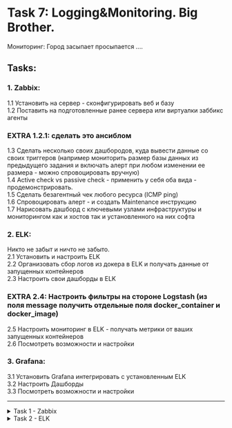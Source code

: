 # Task 7: Logging&Monitoring. Big Brother.  
 Мониторинг: Город засыпает просыпается ....  
## Tasks:  
### 1. Zabbix:  
1.1 Установить на сервер - сконфигурировать веб и базу   
1.2 Поставить на подготовленные ранее сервера или виртуалки заббикс агенты   
### EXTRA 1.2.1: сделать это ансиблом  
1.3 Сделать несколько своих дашбородов, куда вывести данные со своих триггеров (например мониторить размер базы данных из предыдущего задания и включать алерт при любом изменении ее размера - можно спровоцировать вручную)  
1.4 Active check vs passive check - применить у себя оба вида - продемонстрировать.  
1.5 Сделать безагентный чек любого ресурса (ICMP ping)  
1.6 Спровоцировать алерт - и создать Maintenance инструкцию   
1.7 Нарисовать дашборд с ключевыми узлами инфраструктуры и мониторингом как и хостов так и установленного на них софта  
  
### 2. ELK:   
Никто не забыт и ничто не забыто.  
2.1 Установить и настроить ELK   
2.2 Организовать сбор логов из докера в ELK и получать данные от запущенных контейнеров  
2.3 Настроить свои дашборды в ELK  
### EXTRA 2.4: Настроить фильтры на стороне Logstash (из поля message получить отдельные поля docker_container и docker_image)  
2.5 Настроить мониторинг в ELK - получать метрики от ваших запущенных контейнеров  
2.6 Посмотреть возможности и настройки  
  
### 3. Grafana:  
3.1 Установить Grafana интегрировать с установленным ELK  
3.2 Настроить Дашборды  
3.3 Посмотреть возможности и настройки  

-------

<details><summary> Task 1 - Zabbix  </summary>
	
<details><summary> 1.1 Установить на сервер - сконфигурировать веб и базу DOCKER  </summary>
	
> <pre>
> curl -fsSL https://get.docker.com -o get-docker.sh
> sh get-docker.sh
> sudo usermod -aG docker $USER
> sudo curl -L "https://github.com/docker/compose/releases/download/1.29.1/docker-compose-$(uname -s)-$(uname -m)" -o /usr/local/bin/docker-compose
> sudo chmod +x /usr/local/bin/docker-compose
> git clone https://github.com/rekusha/exadel.git
> 
> docker-compose -f exadel/task7/zabbix-letsencrypt-docker-compose.yml -p zabbix up -d
> </pre>	
> </details>
	
	
<details><summary> 1.1 Установить на сервер - сконфигурировать веб и базу   </summary>
	
> <details><summary> some config ubuntu server  </summary>
> <pre>
> # apt install openssh
> # usermod -aG sudo rekusha
> # ufw allow OpenSSH
> # ufw enable
> </pre></details>

> <details><summary> Installing the Nginx Web Server   </summary>
> <pre>
> $ sudo apt update
> $ sudo apt install nginx
> $ sudo ufw allow 'Nginx HTTP'
> </pre></details>

> <details><summary>Installing MySQL  </summary>
> <pre>
> $ sudo apt install mysql-server
> $ sudo mysql_secure_installation (при необходимости)
> </pre></details>

> <details><summary>Installing PHP  </summary>
> <pre>
> $ sudo apt install php-fpm php-mysql
> </pre></details>

> <details><summary>Configuring Nginx to Use the PHP Processor  </summary>
> <pre>
> $ sudo mkdir /var/www/<your_domain>
> $ sudo chown -R $USER:$USER /var/www/<your_domain>
> $ sudo nano /etc/nginx/sites-available/<your_domain>
> </pre> <pre>
> server {
>     listen 80;
>     server_name <your_domain> www.<your_domain>;
>     root /var/www/<your_domain>;
>     index index.html index.htm index.php;
>     location / {
>         try_files $uri $uri/ =404;
>     }
>     location ~ \.php$ {
>         include snippets/fastcgi-php.conf;
>         fastcgi_pass unix:/var/run/php/php7.4-fpm.sock;
>      }
>     location ~ /\.ht {
>         deny all;
>     }
> }
> </pre> <pre>
> $ sudo ln -s /etc/nginx/sites-available/<your_domain>/etc/nginx/sites-enabled/  
> $ sudo unlink /etc/nginx/sites-enabled/default  
> $ sudo nginx -t  
> $ sudo systemctl reload nginx  
> </pre></details>

> <details><summary>Установка сервера Zabbix  </summary>
> <pre>
> $ sudo wget https://repo.zabbix.com/zabbix/5.4/ubuntu/pool/main/z/zabbix-release/zabbix-release_5.4-1+ubuntu20.04_all.deb  
> $ sudo dpkg -i zabbix-release_5.4-1+ubuntu20.04_all.deb  
> $ sudo apt update  
> $ sudo  apt install zabbix-server-mysql zabbix-frontend-php zabbix-nginx-conf zabbix-sql-scripts zabbix-agent  
> </pre></details>

> <details><summary>Настройка базы данных MySQL для Zabbix  </summary>
> <pre>
> $ sudo mysql  
> mysql> create database zabbix character set utf8 collate utf8_bin;  
> mysql> create user zabbix@localhost identified by 'your_zabbix_mysql_password';  
> mysql> grant all privileges on zabbix.* to zabbix@localhost;  
> mysql> quit;  
>
> zcat /usr/share/doc/zabbix-server-mysql*/create.sql.gz | mysql -uzabbix -p zabbix  
> sudo nano /etc/zabbix/zabbix_server.conf
> </pre>
> <pre>
> ### Option: DBPassword
> #       Database password. Ignored for SQLite.
> #       Comment this line if no password is used.
> #
> # Mandatory: no
> # Default:
> DBPassword=<zabbix_user_password_for_mysql>
> </pre></details>

> <details><summary>Настройка Nginx для Zabbix  </summary>
> <pre>
> sudo nano /etc/zabbix/nginx.conf  
> </pre><pre>  
> server {
>         listen          80;
>         server_name     your_domain;
> </pre></details>
 
> <details>
> <summary>Настройка PHP для Zabbix  </summary>
> <pre>
> sudo nano /etc/zabbix/php-fpm.conf   
> </pre><pre>
> php_value[date.timezone] = Europe/Kiev  
> </pre></details>
> 
> перезапускаем все что есть + добавляем сервисы в автозапуск  
> 
> <pre>
> systemctl restart zabbix-server zabbix-agent nginx php7.4-fpm
> systemctl enable zabbix-server zabbix-agent nginx php7.4-fpm
> </pre>
> 
> на последок конфигурация настроек для веб-интерфейса Zabbix  
> идем на http://zabbix_server_name отвечаем на требуемое  
> пользователь по умолчанию Admin пароль zabbix  </details>

<details><summary>1.2 Поставить на подготовленные ранее сервера или виртуалки заббикс агенты  </summary>

> <details><summary>Установка агента Zabbix  </summary>
> <pre>
> $ sudo wget https://repo.zabbix.com/zabbix/5.4/ubuntu/pool/main/z/zabbix-release/zabbix-release_5.4-1+ubuntu20.04_all.deb  
> $ sudo dpkg -i zabbix-release_5.4-1+ubuntu20.04_all.deb  
> $ sudo apt update  
> $ sudo apt install zabbix-agent  
> </pre></details>

> <details><summary>Настройка агента Zabbix  </summary>
> <details><summary>сгенерировать PSK и отобразить его</summary>
> <pre>
> $ sudo sh -c "openssl rand -hex 32 > /etc/zabbix/zabbix_agentd.psk"
> $ cat /etc/zabbix/zabbix_agentd.psk
> 75ad6cb5e17d244ac8c00c96a1b074d0550b8e7b15d0ab3cde60cd79af280fca
> </pre>
> сохранить его для дальнейшего использования. потребуется для конфигурации хоста  
> </details>  
> <details><summary> отредактировать настройки агента Zabbix для установки безопасного подключения к серверу Zabbix  </summary>
> <pre>
> sudo nano /etc/zabbix/zabbix_agentd.conf
> </pre><pre>
> Server=zabbix_server_ip_address
> ServerActive=zabbix_server_ip_address
> Hostname=Second Ubuntu Server  # под каким именем агент будет виден серверу
> TLSConnect=psk
> TLSAccept=psk
> TLSPSKIdentity=PSK 001
> TLSPSKFile=/etc/zabbix/zabbix_agentd.psk
> </pre><pre>
> $ sudo systemctl restart zabbix-agent
> $ sudo systemctl enable zabbix-agent
> $ sudo ufw allow 10050/tcp
> </pre></details>

> <details><summary>добавление хоста на сервер Zabbix</summary>
> http://zabbix_server_name -> login -> password<br>
> Configuration -> Hosts -> Create host -> откроется страница настройки хоста  <br>
> указать host name и ip агента и добавить в группу/ы (подходящую)  <br>
> interface - add -> agent ip<br>
> вкладка Templates -> выбрать группу по которой собраны метрики (если есть подходящий темплейт)<br>
> вкладка Encryption -> выбрать PSK для Connections to host и Connections from host | PSK identity PSK 001 (TLSPSKIdentity на агенте) | PSK (key from /etc/zabbix/zabbix_agentd.psk)<br>
> press ADD
> </details>
> </details>

<details><summary> 1.3 Сделать несколько своих дашбородов, куда вывести данные со своих триггеров</summary>

> <details><summary> создание объектов данных </summary>
> Для того что бы вести мониторинг надо создать обьекты для мониторинга, такой объект называется в zabbix - элемент данных(data item).
> для создания выполнить следующую последовательность действий:
> настройка - узлы сети - узел на котором создаем элемент данных - элементы данных - Создать элемент данных:
> имя - имя элемента по которому его будет просто найти и понять по названию что он делает
> ключ - выбрать - выбираем ключь по которому будет происходить мониторинг (например proc.num[mysql] - будет по казывать количество запущенных процессов mysql) 
> тип информации - в зависимости от того что должно возвращать значение ключа (у меня ключ описывает количество запущенных процессов и это целое число, значить значение integer .целое числовое.)
> интервал - интервал с каким периодом проверять значение (или в каком промежутке времени)
> ADD
> после в мониторинг - последние данные - в фильтре указываем имя или часть имени созданного объекта данных - и видим свой процесс и значение собранных данных (серые это не поддерживаемые или отключенные процессы)
> 
> по похожему алгоритму создаются прочие объекты данных 
> </details>

> <details><summary> создание тригеров </summary>
> тригер мониторит состояние объекта данных (созданного ранее) и в зависимости от заданных граничных условий определяет нормально ли выполняет свою работу объект или нет
> тригер имеет два состояния Ok и Problme
> для создания тригера проходим по пути:
> настройка - узлы сети - в строке с именем узела на котором тригер будет отслеживать объект данных выбираем пункт "триггеры" - создать триггер
> в появившемся окне заполняем:
> имя - под каким названием мы будем видеть тригер в системе
> важность - насколько критичен порог проблеммы
> выражение - описывается по сути триггер (добавляем выражение)
> элемент данных - выбрать нужный нам
> функция - по какой функции считать состояние
> результат - "меньше 1" указав такой результат говорю тригеру что они срабатывает если mysql слиентов запущенно меньше 1 процесса 
> добавив тригер увидем что он перевелся в текстовое представление last(/mysql/proc.num[mysql])<1
> 
> лицезреть тригеры удобнее по пути мониторинг - обзор(Overview) - обзор тригеров (Trigger overview) - в фильтре указать параметры по которым отобразятся тригеры (например по имени и хосту)
> </details>

> <details><summary> создание Dashboard  </summary>
> Monitoring - Dashboard - Create Dashboard
> указываем владельца панели и имя панели
> добавляем не менее 1 виджета
> указываем тип виджета (типов много выбираем кокие нам более всего подходят)
> </details>
>
> ![alt text](https://github.com/rekusha/exadel/blob/master/task7/images/task7_1.3_dash.png)
</details>

<details><summary> 1.4 Active check vs passive check - применить у себя оба вида - продемонстрировать  </summary>

> Passive check - объект крутится на сервере в заданный интервал poller открывает соединение с клиентом на порт 10050tcp, засылает запрос с нужными данными и ждет ответ <br>
> Active check - объект крутится на клиенте и в заданный интервал trapper открывает соединение с сервером на порт 10051tcp и передает ранее сформированные данные на сервер <br>
> <br>
> Пассивные проверки позволяют отправлять комманды на клиента<br>
>
> ![alt text](https://github.com/rekusha/exadel/blob/master/task7/images/task7_1.4.png)

</details>

<details><summary> 1.5 Сделать безагентный чек любого ресурса (ICMP ping)  </summary>  

> на клиентах должны быть открыты порты для ICMP  <br>
> В Zabbix для ICMP проверок используется утилита fping  <br>
> <pre>
> fping -v
> apt install fping  # если предыдущая команда не вернула версию
> </pre>
> В Zabbix по умолчанию есть шаблон Template Module ICMP Ping (может называться иначе, в зависимости от версии Zabbix). Именно его мы будем использовать для мониторинга сетевых узлов через ICMP ping. Шаблон включает в себя 3 проверки:<br>
>   ICMP ping – доступность узла по ICMP;<br>
>   ICMP loss – процент потерянных пакетов;<br>
>   ICMP response time – время ответа ICMP ping, в миллисекундах;<br>
> icmpping, icmppngloss и icmppingsec, это встроенные в zabbix ключи. Они являются Simple checks, т.е. “простой проверкой”, в которой не участвует zabbix-agent<br>
> Полный список Simple checks, для которых не нужно устанавливать агент zabbix на системы, которые нужно мониторить, можно посмотреть здесь https://www.zabbix.com/documentation/current/manual/config/items/itemtypes/simple_checks<br>
> В шаблоне находятся 3 триггера, которые следят за вышеописанными ключами и их значениями.<br>
> <br>
> Значения, при которых сработает триггер.<br>
> Для ICMP Ping Loss процент потерь за последние 5 минут равняется 20<br>
> Для Response Time за последние 5 минут значение равняется 150 миллисекундам<br>
> <br>
> Создание узла в Zabbix, подключение ICMP Ping шаблона<br>
> Configuration -> Hosts -> Create Host.<br>
> Введите Host name, выберите группу и укажите IP адрес вашего узла в Agent interfaces.<br>
> Перейдите во вкладку Templates, нажмите Select и выберете Template Module ICMP Ping.<br>
> Нажмите Add в форме выбора шаблона и затем снова Add для завершения создания узла.<br>
> В колонке Templates отображаются все шаблоны, подключенные к узлу.<br>
> Теперь проверим работу мониторинга. Перейдите в Monitoring -> Latest data, нажмите на Select возле Hosts, и выберите узел, который вы только что создали.<br>
> В столбце Last Value отображаются последние данные, которые пришли с этого узла.<br>
> Также можно посмотреть на график по определенному значению, например, ICMP Response time.<br>
> В случае возникновения проблем, вы сможете увидеть уведомления в дашборде Zabbix.<br>
</details>

<details><summary> 1.6 Спровоцировать алерт - и создать Maintenance инструкцию  </summary>

> ![alt text](https://github.com/rekusha/exadel/blob/master/task7/images/task7_1.6.png)
</details>

<details><summary> 1.7 Нарисовать дашборд с ключевыми узлами инфраструктуры и мониторингом как и хостов так и установленного на них софта  </summary>

> ![alt text](https://github.com/rekusha/exadel/blob/master/task7/images/task7_1.7.png)
</details>
</details>

<details><summary> Task 2 - ELK  </summary>

<details><summary> 1.  Установить и настроить ELK (short way + grafana)  </summary>

git clone https://github.com/rekusha/exadel.git <br>
cd exadel/task7/elkGrafana/ <br>
docker-compose up -d <br>

<pre>
Creating network "elkgrafana_elk" with driver "bridge"
Creating volume "elkgrafana_elasticsearch" with default driver
Building elasticsearch
Sending build context to Docker daemon  3.584kB
Step 1/2 : ARG ELK_VERSION
Step 2/2 : FROM docker.elastic.co/elasticsearch/elasticsearch:${ELK_VERSION}
7.13.2: Pulling from elasticsearch/elasticsearch
ddf49b9115d7: Pull complete
815a15889ec1: Pull complete
ba5d33fc5cc5: Pull complete
976d4f887b1a: Pull complete
9b5ee4563932: Pull complete
ef11e8f17d0c: Pull complete
3c5ad4db1e24: Pull complete
Digest: sha256:1cecc2c7419a4f917a88c83180335bd491d623f28ac43ca7e0e69b4eca25fbd5
Status: Downloaded newer image for docker.elastic.co/elasticsearch/elasticsearch:7.13.2
 ---> 11a830014f7c
Successfully built 11a830014f7c
Successfully tagged elkgrafana_elasticsearch:latest
WARNING: Image for service elasticsearch was built because it did not already exist. To rebuild this image you must use `docker-compose build` or `docker-compose up --build`.
Building logstash
Sending build context to Docker daemon   5.12kB
Step 1/2 : ARG ELK_VERSION
Step 2/2 : FROM docker.elastic.co/logstash/logstash:${ELK_VERSION}
7.13.2: Pulling from logstash/logstash
a4f595742a5b: Pull complete
fd1132ca70dc: Pull complete
59f2c8c5f435: Pull complete
8dcb71d88a4e: Pull complete
b0d5a23a9e4a: Pull complete
796f58e1821d: Pull complete
29c837bdbca8: Pull complete
9662c1cef6d1: Pull complete
83ce4b738228: Pull complete
4b86338e93df: Pull complete
3b74732a4830: Pull complete
Digest: sha256:ed75189449f64d3c188a0337054a1fb9dd7bfaf42f1c20442520f364fec014a7
Status: Downloaded newer image for docker.elastic.co/logstash/logstash:7.13.2
 ---> 8dc1af4dd662
Successfully built 8dc1af4dd662
Successfully tagged elkgrafana_logstash:latest
WARNING: Image for service logstash was built because it did not already exist. To rebuild this image you must use `docker-compose build` or `docker-compose up --build`.
Building kibana
Sending build context to Docker daemon  3.584kB
Step 1/2 : ARG ELK_VERSION
Step 2/2 : FROM docker.elastic.co/kibana/kibana:${ELK_VERSION}
7.13.2: Pulling from kibana/kibana
ddf49b9115d7: Already exists
127ce1da4c72: Pull complete
0c32fd0051d1: Pull complete
3cb592252c5c: Pull complete
a497541f421d: Pull complete
5f9af552442f: Pull complete
3d82cb04e9f3: Pull complete
63f1001938f4: Pull complete
5795c0f38c9b: Pull complete
b3f3fe288119: Pull complete
ad9e03aedb1a: Pull complete
b65617011d12: Pull complete
db3a5750fdcf: Pull complete
Digest: sha256:4a50a0f198a6536b769d8b694ae94e11f2a2bc97cf6dbe61fff98c051cdedc00
Status: Downloaded newer image for docker.elastic.co/kibana/kibana:7.13.2
 ---> 6c4869a27be1
Successfully built 6c4869a27be1
Successfully tagged elkgrafana_kibana:latest
WARNING: Image for service kibana was built because it did not already exist. To rebuild this image you must use `docker-compose build` or `docker-compose up --build`.
Pulling grafana (grafana/grafana:latest)...
latest: Pulling from grafana/grafana
540db60ca938: Pull complete
098a0cea699f: Pull complete
f8b16078991f: Pull complete
9073fea3cece: Pull complete
b56313a23917: Pull complete
4f4fb700ef54: Pull complete
2d51f6ff2020: Pull complete
2ffee8bb6f91: Pull complete
Digest: sha256:204407ba06f61315b44c2e717b2c74580d51a7d9f240f425363cc0e3e1293e77
Status: Downloaded newer image for grafana/grafana:latest
Creating elkgrafana_elasticsearch_1 ... done
Creating grafana                    ... done
Creating elkgrafana_logstash_1      ... done
Creating elkgrafana_kibana_1        ... done

$sudo docker ps

CONTAINER ID   IMAGE                      COMMAND                  CREATED         STATUS         PORTS                                           NAMES
5a374a6b7158   elkgrafana_logstash        "/usr/local/bin/dock…"   3 minutes ago   Up 3 minutes   0.0.0.0:5000->5000/tcp, :::5000->5000/tcp, 0.0.0.0:5044->5044/tcp, :::5044->5044/tcp, 0.0.0.0:9600->9600/tcp, 0.0.0.0:5000->5000/udp, :::9600->9600/tcp, :::5000->5000/udp   						       elkgrafana_logstash_1
54e181a19bc9   elkgrafana_kibana          "/bin/tini -- /usr/l…"   3 minutes ago   Up 3 minutes   0.0.0.0:5601->5601/tcp, :::5601->5601/tcp                                                                                                                                    							    elkgrafana_kibana_1
98e4795c11d2   grafana/grafana:latest     "/run.sh"                3 minutes ago   Up 3 minutes   0.0.0.0:3000->3000/tcp, :::3000->3000/tcp                                                                                                                                    							    grafana
323c040b7077   elkgrafana_elasticsearch   "/bin/tini -- /usr/l…"   3 minutes ago   Up 3 minutes   0.0.0.0:9200->9200/tcp, :::9200->9200/tcp, 0.0.0.0:9300->9300/tcp, :::9300->9300/tcp                                                                                         						       elkgrafana_elasticsearch_1
</pre>

--------------------------
ниже другие попытки
-------------------------
> <pre>
> sudo sysctl -w vm.max_map_count=262144
> git clone https://github.com/deviantony/docker-elk.git
> cd docker-elk
> docker-compose up -d
> curl localhost:9200
> </pre>
> by default<br>
> user: elastic<br>
> password: changeme
</details>

<details><summary>2.  Организовать сбор логов из докера в ELK и получать данные от запущенных контейнеров  </summary>

> Using Logspout  
> <pre>
> sudo docker run -d --name="logspout" --volume=/var/run/docker.sock:/var/run/docker.sock gliderlabs/logspout syslog+tls://<elk_server_ip>:5000
> </pre>
</details>

<details><summary>3.  Настроить свои дашборды в ELK  </summary>

> ![alt text](https://github.com/rekusha/exadel/blob/master/task7/images/task7_2.3.png)
</details>

<details><summary> extra 4. Настроить фильтры на стороне Logstash (из поля message получить отдельные поля docker_container и docker_image)  </summary>

> если успею
</details>

<details><summary> 5. Настроить мониторинг в ELK - получать метрики от ваших запущенных контейнеров  </summary>

> 
</details>

<details><summary> куда бы деть море "лишнего" времени?! </summary>
## Установка Elasticsearch
копируем себе публичный ключ репозитория

<pre>
$ sudo su
# wget -qO - https://artifacts.elastic.co/GPG-KEY-elasticsearch | sudo apt-key add -
</pre>

apt-transport-https ставим если не установлен
<pre>
# apt install apt-transport-https
</pre>

Добавляем репозиторий Elasticsearch в систему:
<pre>
# echo "deb https://artifacts.elastic.co/packages/7.x/apt stable main" | sudo tee /etc/apt/sources.list.d/elastic-7.x.list
</pre>

Устанавливаем Elasticsearch на Debian или Ubuntu:
<pre>
# apt update && apt install elasticsearch
</pre>

После установки добавляем elasticsearch в автозагрузку и запускаем.
<pre>
# systemctl daemon-reload 
# systemctl enable elasticsearch.service 
# systemctl start elasticsearch.service
</pre>

Проверяем, запустился ли он:
<pre>
# systemctl status elasticsearch.service
</pre>

Проверим теперь, что elasticsearch действительно нормально работает. Выполним к нему простой запрос о его статусе. 
<pre>
# curl 127.0.0.1:9200
{
  "name" : "elk",
  "cluster_name" : "elasticsearch",
  "cluster_uuid" : "_8PUv6hzRtyJt-bCLc_nXQ",
  "version" : {
    "number" : "7.13.3",
    "build_flavor" : "default",
    "build_type" : "deb",
    "build_hash" : "5d21bea28db1e89ecc1f66311ebdec9dc3aa7d64",
    "build_date" : "2021-07-02T12:06:10.804015202Z",
    "build_snapshot" : false,
    "lucene_version" : "8.8.2",
    "minimum_wire_compatibility_version" : "6.8.0",
    "minimum_index_compatibility_version" : "6.0.0-beta1"
  },
  "tagline" : "You Know, for Search"
}
</pre>

Если все в порядке, то переходим к настройке Elasticsearch.


## Настройка Elasticsearch
Настройки Elasticsearch находятся в файле /etc/elasticsearch/elasticsearch.yml. На начальном этапе нас будут интересовать следующие параметры:

<pre>
path.data: /var/lib/elasticsearch # директория для хранения данных
network.host: 127.0.0.1 # слушаем только локальный интерфейс
</pre>
По умолчанию Elasticsearch слушает localhost. Нам это и нужно, так как данные в него будет передавать logstash, который будет установлен локально. Обращаю отдельное внимание на параметр для директории с данными. Чаще всего они будут занимать значительное место, иначе зачем нам Elasticsearch :) Подумайте заранее, где вы будете хранить логи. Все остальные настройки я оставляю дефолтными.

После изменения настроек, надо перезапустить службу:
<pre>
# systemctl restart elasticsearch.service
</pre>
Смотрим, что получилось:
<pre>
# netstat -tulnp | grep 9200
tcp6       0      0 127.0.0.1:9200          :::*                    LISTEN      1479/java
</pre>
Elasticsearch повис на локальном интерфейсе. Причем я вижу, что он слушает ipv6, а про ipv4 ни слова. Но его он тоже слушает, так что все в порядке. Переходим к установке kibana.

Если вы хотите, чтобы elasticsearch слушал все сетевые интерфейсы, настройте параметр:
<pre>
network.host: 0.0.0.0
</pre>
Только не спешите сразу же запускать службу. Если запустите, получите ошибку:
<pre>
[2021-02-14T22:46:39,547][ERROR][o.e.b.Bootstrap ] [centos8] node validation exception
[1] bootstrap checks failed
[1]: the default discovery settings are unsuitable for production use; at least one of [discovery.seed_hosts, discovery.seed_providers, cluster.initial_master_nodes] must be configured
</pre>
Чтобы ее избежать, дополнительно надо добавить еще один параметр:

<pre>
discovery.seed_hosts: ["127.0.0.1", "[::1]"]
</pre>
Эти мы указываем, что хосты кластера следует искать только локально. 

## Установка Kibana
Дальше устанавливаем web панель Kibana для визуализации данных, полученных из Elasticsearch. Тут тоже ничего сложного, репозиторий и готовые пакеты есть под все популярные платформы. Репозитории и публичный ключ для установки Kibana будут такими же, как в установке Elasticsearch. Но я еще раз все повторю для тех, кто будет устанавливать только Kibana, без всего остального. Это продукт законченный и используется не только в связке с Elasticsearch.

подключаем репозиторий и ставим из deb пакета. Добавляем публичный ключ:
<pre>
# wget -qO - https://artifacts.elastic.co/GPG-KEY-elasticsearch | apt-key add -
</pre>
Добавляем рпозиторий Kibana:
<pre>
# echo "deb https://artifacts.elastic.co/packages/7.x/apt stable main" | tee -a /etc/apt/sources.list.d/elastic-7.x.list
</pre>
Запускаем установку Kibana:
<pre>
# apt update && apt install kibana
</pre>
Добавляем Кибана в автозагрузку и запускаем:
<pre>
# systemctl daemon-reload
# systemctl enable kibana.service
# systemctl start kibana.service
</pre>
Проверяем состояние запущенного сервиса:
<pre>
# systemctl status kibana.service
</pre>
По умолчанию, Kibana слушает порт 5601. Только не спешите его проверять после запуска. Кибана стартует долго. Подождите примерно минуту и проверяйте.
<pre>
# netstat -tulnp | grep 5601
tcp        0      0 127.0.0.1:5601          0.0.0.0:*               LISTEN      1487/node
</pre>

## Настройка Kibana

Файл с настройками Кибана располагается по пути - /etc/kibana/kibana.yml. На начальном этапе можно вообще ничего не трогать и оставить все как есть. По умолчанию kibana слушает только localhost и не позволяет подключаться удаленно. Это нормальная ситуация, если у вас будет на этом же сервере установлен nginx в качестве reverse proxy, который будет принимать подключения и проксировать их в кибана. Так и нужно делать в production, когда системой будут пользоваться разные люди из разных мест. С помощью nginx можно будет разграничивать доступ, использовать сертификат, настраивать нормальное доменное имя и т.д.

Если же у вас это тестовая установка, то можно обойтись без nginx. Для этого надо разрешить Кибана слушать внешний интерфейс и принимать подключения. Измените параметр server.host, указав ip адрес сервера, например вот так:
<pre>
server.host: "10.20.1.23"
</pre>
Если хотите, чтобы она слушала все интерфейсы, укажите в качестве адреса 0.0.0.0. После этого Kibana надо перезапустить:
<pre>
# systemctl restart kibana.service
</pre>
Теперь можно зайти в веб интерфейс по адресу http://10.20.1.23:5601.

Настройка Kibana

Можно продолжать настройку и тестирование, а когда все будет закончено, запустить nginx и настроить проксирование. Я настройку nginx оставлю на самый конец. В процессе настройки буду подключаться напрямую к Kibana.

При первом запуске Kibana предлагает настроить источники для сбора логов. Это можно сделать, нажав на Add data. К сбору данных мы перейдем чуть позже, так что можете просто изучить интерфейс и возможности этой веб панели, перейдя по ссылке Explore on my own, а затем выбрав раздел Kibana.

## Установка и настройка Logstash

Установка и настройка Logstash
Logstash устанавливается так же просто, как Elasticsearch и Kibana, из того же репозитория. Не буду еще раз показывать, как его добавить. Просто установим его и добавим в автозагрузку.

# apt install logstash
Добавляем logstash в автозагрузку:

# systemctl enable logstash.service
Запускать пока не будем, надо его сначала настроить. Основной конфиг logstash лежит по адресу /etc/logstash/logstash.yml. Я его трогать не буду, а все настройки буду по смыслу разделять по разным конфигурационным файлам в директории /etc/logstash/conf.d. Создаем первый конфиг input.conf, который будет описывать прием информации с beats агентов.

input {
  beats {
    port => 5044
  }
}
Тут все просто. Указываю, что принимаем информацию на 5044 порт. Этого достаточно. Если вы хотите использовать ssl сертификаты для передачи логов по защищенным соединениям, здесь добавляются параметры ssl. Я буду собирать данные из закрытого периметра локальной сети, у меня нет необходимости использовать ssl.

Теперь укажем, куда будем передавать данные. Тут тоже все относительно просто. Рисуем конфиг output.conf, который описывает передачу данных в Elasticsearch.

output {
        elasticsearch {
            hosts    => "localhost:9200"
            index    => "nginx-%{+YYYY.MM.dd}"
        }
	#stdout { codec => rubydebug }
}
Здесь все просто - передавать все данные в elasticsearch под указанным индексом с маской в виде даты. Разбивка индексов по дням и по типам данных удобна с точки зрения управления данными. Потом легко будет выполнять очистку данных по этим индексам. Я закомментировал последнюю строку. Она отвечает за логирование. Если ее включить, то все поступающие данные logstash будет отправлять дополнительно в системный лог. В centos это /var/log/messages. Используйте только во время отладки, иначе лог быстро разрастется дублями поступающих данных.

Остается последний конфиг с описание обработки данных. Тут начинается небольшая уличная магия, в которой я разбирался некоторое время. Расскажу ниже. Рисуем конфиг filter.conf.

filter {
 if [type] == "nginx_access" {
    grok {
        match => { "message" => "%{IPORHOST:remote_ip} - %{DATA:user} \[%{HTTPDATE:access_time}\] \"%{WORD:http_method} %{DATA:url} HTTP/%{NUMBER:http_version}\" %{NUMBER:response_code} %{NUMBER:body_sent_bytes} \"%{DATA:referrer}\" \"%{DATA:agent}\"" }
    }
  }
  date {
        match => [ "timestamp" , "dd/MMM/YYYY:HH:mm:ss Z" ]
  }
  geoip {
         source => "remote_ip"
         target => "geoip"
         add_tag => [ "nginx-geoip" ]
  }
}
Первое, что делает этот фильтр, парсит логи nginx с помощью grok, если указан соответствующий тип логов, и выделяет из лога ключевые данные, которые записывает в определенные поля, чтобы потом с ними было удобно работать. Сначала я не понял, зачем это нужно. В документации к filebeat хорошо описаны модули, идущие в комплекте, которые все это и так уже умеют делать из коробки, нужно только подключить соответствующий модуль.

Оказалось, что модули filebeat работают только в том случае, если вы отправляете данные напрямую в elasticsearch. На него вы тоже ставите соответствующий плагин и получаете отформатированные данные. Но у нас работает промежуточное звено logstash, который принимает данные. С ним, как я понял, плагины filebeat не работают, поэтому приходится отдельно в logstash парсить данные. Это не очень сложно, но тем не менее. Как я понял, это плата за удобства, которые дает logstash. Если у вас много разрозненных данных, то отправлять их напрямую в elasticsearch не так удобно, как с использованием предобработки в logstash. Если я не прав, прошу меня поправить. Я так понял этот момент.

Для фильтра grok, который использует logstash, есть удобный дебаггер, где можно посмотреть, как будут парситься ваши данные. Покажу на примере одной строки из конфига nginx. Например, возьмем такую строку из лога nginx:

180.163.220.100 - travvels.ru [05/Sep/2021:14:45:52 +0300] "GET /assets/galleries/26/1.png HTTP/1.1" 304 0 "https://travvels.ru/ru/glavnaya/" "Mozilla/5.0 (Windows NT 6.1; WOW64) AppleWebKit/537.36 (KHTML, like Gecko) Chrome/50.0.2661.102 Safari/537.36"
И посмотрим, как ее распарсит правило grok, которое я использовал в конфиге выше.

%{IPORHOST:remote_ip} - %{DATA:user} \[%{HTTPDATE:access_time}\] \"%{WORD:http_method} %{DATA:url} HTTP/%{NUMBER:http_version}\" %{NUMBER:response_code} %{NUMBER:body_sent_bytes} \"%{DATA:referrer}\" \"%{DATA:agent}\"
Собственно, результат вы можете сами увидеть в дебаггере. Фильтр распарсит лог и на выходе сформирует json, где каждому значению будет присвоено свое поле, по которому потом удобно будет в еластике строить отчеты и делать выборки. Только не забывайте про формат логов. Приведенное мной правило соответствует дефолтному формату main логов в nginx. Если вы каким-то образом модифицировали формат логов, внесите изменения в grok фильтр.

Надеюсь понятно объяснил работу этого фильтра. Вы можете таким образом парсить любые логи и передавать их в еластикс. Потом на основе этих данных строить отчеты, графики, дашборды. Я планирую распарсить как мне нужно почтовые логи postfix и dovecot.

Дальше используется модуль date для того, чтобы выделять дату из поступающих логов и использовать ее в качестве даты документа в elasticsearch. Делается это для того, чтобы не возникало путаницы, если будут задержки с доставкой логов. В системе сообщения будут с одной датой, а внутри лога будет другая дата. Неудобно разбирать инциденты.

В конце я использую geoip фильтр, который на основе ip адреса, который мы получили ранее с помощью фильтра grok и записали в поле remote_ip, определяет географическое расположение. Он добавляет новые метки и записывает туда географические данные. Для его работы используется база данных из файла /usr/share/logstash/vendor/bundle/jruby/2.5.0/gems/logstash-filter-geoip-6.0.3-java/vendor/GeoLite2-City.mmdb. Она будет установлена вместе с logstash. Впоследствии вы скорее всего захотите ее обновлять. Раньше она была доступна по прямой ссылке, но с 30-го декабря 2019 года правила изменились. База по-прежнему доступна бесплатно, но для загрузки нужна регистрация на сайте сервиса. Регистрируемся и качаем отсюда - https://dev.maxmind.com/geoip/geoip2/geolite2/#Download_Access. Передаем на сервер, распаковываем и копируем в /etc/logstash файл GeoLite2-City.mmdb.

Теперь нам нужно в настройках модуля указать путь к файлу с базой. Делается это так:

geoip {
 database => "/etc/logstash/GeoLite2-City.mmdb"
 source => "remote_ip"
 target => "geoip"
 add_tag => [ "nginx-geoip" ]}
Закончили настройку logstash. Запускаем его:

# systemctl start logstash.service
Можете проверить на всякий случай лог /var/log/logstash/logstash-plain.log, чтобы убедиться в том, что все в порядке. Признаком того, что скачанная geoip база успешно добавлена будет вот эта строчка в логе:

[2021-02-14T22:39:07,111][INFO ][logstash.filters.geoip ][main] Using geoip database {:path=>"/etc/logstash/GeoLite2-City.mmdb"}
</details>




<details>
 
